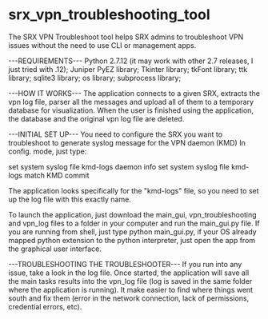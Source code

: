 # srx_vpn_troubleshooting_tool

The SRX VPN Troubleshoot tool helps SRX admins to troubleshoot VPN issues without the need to use CLI or management apps.

---REQUIREMENTS---
Python 2.7.12 (it may work with other 2.7 releases, I just tried with .12);
Juniper PyEZ library;
Tkinter library;
tkFont library;
ttk library;
sqlite3 library;
os library;
subprocess library;

---HOW IT WORKS---
The application connects to a given SRX, extracts the vpn log file, parser all the messages and upload all of them
to a temporary database for visualization.
When the user is finished using the application, the database and the original vpn log file are deleted.

---INITIAL SET UP---
You need to configure the SRX you want to troubleshoot to generate syslog message for the VPN daemon (KMD)
In config. mode, just type:

set system syslog file kmd-logs daemon info
set system syslog file kmd-logs match KMD
commit

The application looks specifically for the "kmd-logs" file, so you need to set up the log file with this exactly name.

To launch the application, just download the main_gui, vpn_troubleshooting and vpn_log files to a folder in your computer
and run the main_gui.py file.
If you are running from shell, just type python main_gui.py, if your OS already mapped python extension to the python interpreter, just open the app from the graphical user interface.

---TROUBLESHOOTING THE TROUBLESHOOTER---
If you run into any issue, take a look in the log file. Once started, the application will save all the main tasks results into the vpn_log file (log is saved in the same folder where the application is running). It make easier to find where things went south and fix them (error in the network connection, lack of permissions, credential errors, etc).

